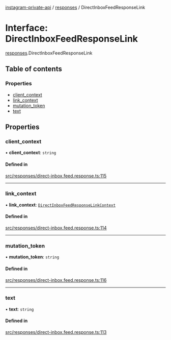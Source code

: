 [instagram-private-api](../../README.md) / [responses](../../modules/responses.md) / DirectInboxFeedResponseLink

# Interface: DirectInboxFeedResponseLink

[responses](../../modules/responses.md).DirectInboxFeedResponseLink

## Table of contents

### Properties

- [client\_context](DirectInboxFeedResponseLink.md#client_context)
- [link\_context](DirectInboxFeedResponseLink.md#link_context)
- [mutation\_token](DirectInboxFeedResponseLink.md#mutation_token)
- [text](DirectInboxFeedResponseLink.md#text)

## Properties

### client\_context

• **client\_context**: `string`

#### Defined in

[src/responses/direct-inbox.feed.response.ts:115](https://github.com/Nerixyz/instagram-private-api/blob/4971f34/src/responses/direct-inbox.feed.response.ts#L115)

___

### link\_context

• **link\_context**: [`DirectInboxFeedResponseLinkContext`](DirectInboxFeedResponseLinkContext.md)

#### Defined in

[src/responses/direct-inbox.feed.response.ts:114](https://github.com/Nerixyz/instagram-private-api/blob/4971f34/src/responses/direct-inbox.feed.response.ts#L114)

___

### mutation\_token

• **mutation\_token**: `string`

#### Defined in

[src/responses/direct-inbox.feed.response.ts:116](https://github.com/Nerixyz/instagram-private-api/blob/4971f34/src/responses/direct-inbox.feed.response.ts#L116)

___

### text

• **text**: `string`

#### Defined in

[src/responses/direct-inbox.feed.response.ts:113](https://github.com/Nerixyz/instagram-private-api/blob/4971f34/src/responses/direct-inbox.feed.response.ts#L113)
